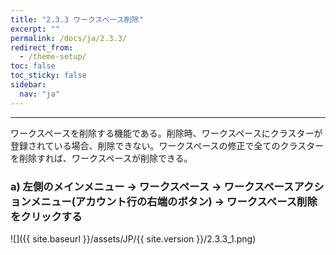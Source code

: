 ```yaml
---
title: "2.3.3 ワークスペース削除"
excerpt: ""
permalink: /docs/ja/2.3.3/
redirect_from:
  - /theme-setup/
toc: false
toc_sticky: false
sidebar:
  nav: "ja"
---
```


---
ワークスペースを削除する機能である。削除時、ワークスペースにクラスターが登録されている場合、削除できない。ワークスペースの修正で全てのクラスターを削除すれば、ワークスペースが削除できる。

### a\) 左側のメインメニュー → ワークスペース → ワークスペースアクションメニュー(アカウント行の右端のボタン) → ワークスペース削除をクリックする
![]({{ site.baseurl }}/assets/JP/{{ site.version }}/2.3.3_1.png)

